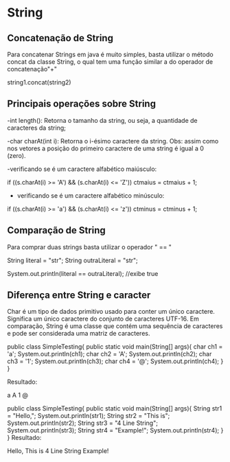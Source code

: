 # String

## Concatenação de String
Para concatenar Strings em java é muito simples, basta utilizar o método concat da classe String, o qual tem uma função similar a do operador de concatenação"+"

<!-- Sintaxe  -->

string1.concat(string2)


## Principais operações sobre String

-int length(): Retorna o tamanho da string, ou seja, a quantidade de caracteres da string;

-char charAt(int i): Retorna o i-ésimo caractere da string. Obs: assim como nos vetores a posição do primeiro caractere de uma string é igual a 0 (zero).


<!-- Exemplos -->

 -verificando se é um caractere alfabético maiúsculo:
 
 if ((s.charAt(i) >= 'A') && (s.charAt(i) <= 'Z'))
 ctmaius = ctmaius + 1;
 
 - verificando se é um caractere alfabético minúsculo:

  if ((s.charAt(i) >= 'a') && (s.charAt(i) <= 'z'))
  ctminus = ctminus + 1;
  

## Comparação de String

Para comprar duas strings basta utilizar o operador " == "

<!-- Exemplo -->

String literal = "str";
String outraLiteral = "str";

System.out.println(literal == outraLiteral); //exibe true

## Diferença entre String e caracter

Char é um tipo de dados primitivo usado para conter um único caractere. Significa um único caractere do conjunto de caracteres UTF-16. Em comparação, String é uma classe que contém uma sequência de caracteres e pode ser considerada uma matriz de caracteres.

<!-- Exemplos -->

<!-- Char -->

public class SimpleTesting{
	public static void main(String[] args){
		char ch1 = 'a'; 
		System.out.println(ch1);
		char ch2 = 'A';
		System.out.println(ch2);
		char ch3 = '1';
		System.out.println(ch3);
		char ch4 = '@';
		System.out.println(ch4);
	}
}

Resultado:

a
A
1
@

<!-- String -->

public class SimpleTesting{
	public static void main(String[] args){
		String str1 = "Hello,"; 
		System.out.println(str1);
		String str2 = "This is";
		System.out.println(str2);
		String str3 = "4 Line String";
		System.out.println(str3);
		String str4 = "Example!";
		System.out.println(str4);
	}
}
Resultado:

Hello,
This is
4 Line String
Example!
